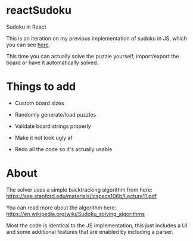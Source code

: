 # reactSudoku
Sudoku in React

This is an iteration on my previous implementation of sudoku in JS, which you can see [here](https://github.com/AliMZaini/jsudoku).

This time you can actually solve the puzzle yourself, import/export the board or have it automatically solved.

# Things to add

* Custom board sizes

* Randomly generate/load puzzles

* Validate board strings properly

* Make it not look ugly af

* Redo all the code so it's actually usable

# About

The solver uses a simple backtracking algorithm from here: https://see.stanford.edu/materials/icspacs106b/Lecture11.pdf

You can read more about the algorithm here: https://en.wikipedia.org/wiki/Sudoku_solving_algorithms

Most the code is identical to the JS implementation, this just includes a UI and some additional features that are enabled by including a parser.